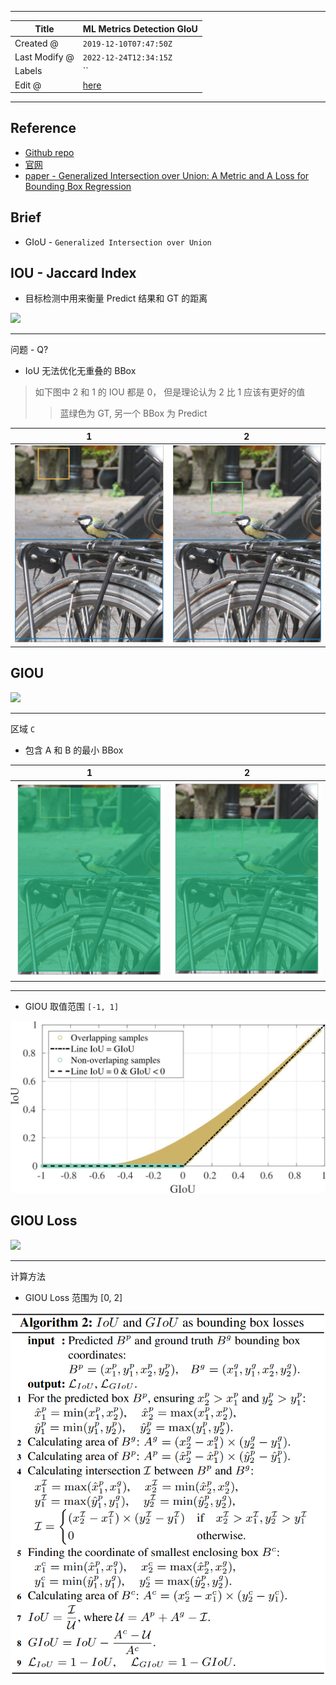 -----

| Title         | ML Metrics Detection GIoU                             |
| ------------- | ----------------------------------------------------- |
| Created @     | `2019-12-10T07:47:50Z`                                |
| Last Modify @ | `2022-12-24T12:34:15Z`                                |
| Labels        | \`\`                                                  |
| Edit @        | [here](https://github.com/junxnone/aiwiki/issues/232) |

-----

## Reference

  - [Github repo](https://github.com/generalized-iou)
  - [官网](https://giou.stanford.edu/)
  - [paper - Generalized Intersection over Union: A Metric and A Loss
    for Bounding Box Regression](https://giou.stanford.edu/GIoU.pdf)

## Brief

  - GIoU - `Generalized Intersection over Union`

## IOU - Jaccard Index

  - 目标检测中用来衡量 Predict 结果和 GT 的距离

<img height="40px" src="https://user-images.githubusercontent.com/2216970/70506275-dad08680-1b64-11ea-9575-25c2d9c404e6.png">

-----

问题 - Q?

  - IoU 无法优化无重叠的 BBox

> 如下图中 2 和 1 的 IOU 都是 0， 但是理论认为 2 比 1 应该有更好的值
> 
> > 蓝绿色为 GT, 另一个 BBox 为 Predict

| 1                                                            | 2                                                            |
| ------------------------------------------------------------ | ------------------------------------------------------------ |
| ![image](media/fc73a9bc7327b191e383395836da2bb43c397c5e.png) | ![image](media/e5d31fc984f3e6433bfb878988036d035fc3002e.png) |

## GIOU

<img height="40px" src="https://user-images.githubusercontent.com/2216970/70506317-f340a100-1b64-11ea-9a27-7d28b411a01a.png">

-----

区域 `C`

  - 包含 A 和 B 的最小 BBox

| 1                                                            | 2                                                            |
| ------------------------------------------------------------ | ------------------------------------------------------------ |
| ![image](media/2509dfa874eb50023ef276da07b6e3ffa5e2c10d.png) | ![image](media/8361f670a91049fa44a8d37111a092f71ad60ced.png) |

-----

  - GIOU 取值范围 `[-1, 1]`

![image](media/ff213db1be7da68075a4222a04c302087577137d.png)

## GIOU Loss

<img height="20px" src="https://user-images.githubusercontent.com/2216970/70513472-ab257c80-1b6c-11ea-959f-1c614078729e.png">

-----

计算方法

  - GIOU Loss 范围为 \[0, 2\]

![image](media/ef73762e0d7b0de05f9efec4e18ea1435bfb0dc0.png)
